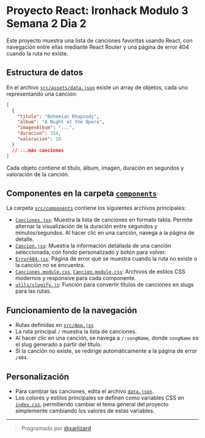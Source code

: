 # Proyecto React: Ironhack Modulo 3 Semana 2 Dia 2

Este proyecto muestra una lista de canciones favoritas usando React, con navegación entre ellas mediante React Router y una página de error 404 cuando la ruta no existe.

## Estructura de datos

En el archivo [`src/assets/data.json`](./src/assets/data.json) existe un array de objetos, cada uno representando una canción:

```json
[
  {
    "titulo": "Bohemian Rhapsody",
    "album": "A Night at the Opera",
    "imagenAlbum": "...",
    "duracion": 354,
    "valoracion": 10
  }
  // ...más canciones
]
```

Cada objeto contiene el título, álbum, imagen, duración en segundos y valoración de la canción.

## Componentes en la carpeta [`components`](./src/components/)

La carpeta [`src/components`](./src/components/) contiene los siguientes archivos principales:

- [`Canciones.jsx`](./src/components/Canciones.jsx): Muestra la lista de canciones en formato tabla. Permite alternar la visualización de la duración entre segundos y minutos/segundos. Al hacer clic en una canción, navega a la página de detalle.
- [`Cancion.jsx`](./src/components/Cancion.jsx): Muestra la información detallada de una canción seleccionada, con fondo personalizado y botón para volver.
- [`Error404.jsx`](./src/components/Error404.jsx): Página de error que se muestra cuando la ruta no existe o la canción no se encuentra.
- [`Canciones.module.css`](./src/components/Canciones.module.css), [`Cancion.module.css`](./src/components/Cancion.module.css): Archivos de estilos CSS modernos y responsive para cada componente.
- [`utils/slugify.js`](./src/utils/slugify.js): Función para convertir títulos de canciones en slugs para las rutas.

## Funcionamiento de la navegación

- Rutas definidas en [`src/App.jsx`](./src/App.jsx)
- La ruta principal `/` muestra la lista de canciones.
- Al hacer clic en una canción, se navega a `/:songName`, donde `songName` es el slug generado a partir del título.
- Si la canción no existe, se redirige automáticamente a la página de error `/404`.

## Personalización

- Para cambiar las canciones, edita el archivo [`data.json`](./src/assets/data.json).
- Los colores y estilos principales se definen como variables CSS en [`index.css`](./src/index.css), permitiendo cambiar el tema general del proyecto simplemente cambiando los valores de estas variables.

---

> Programado por [@xarlizard](https://github.com/xarlizard)
